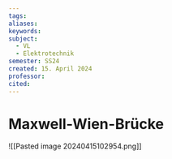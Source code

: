 ```yaml
---
tags: 
aliases: 
keywords: 
subject:
  - VL
  - Elektrotechnik
semester: SS24
created: 15. April 2024
professor: 
cited:
---
```

 

# Maxwell-Wien-Brücke

![[Pasted image 20240415102954.png]]
